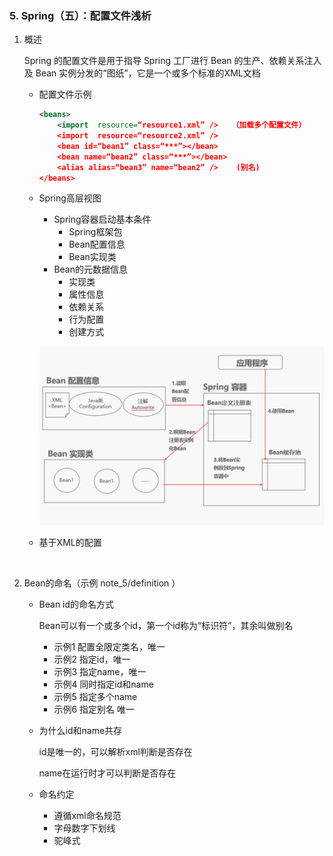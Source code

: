 ### 5. Spring（五）：配置文件浅析

1. 概述

   Spring 的配置文件是用于指导 Spring 工厂进行 Bean 的生产、依赖关系注入及 Bean 实例分发的“图纸”，它是一个或多个标准的XML文档

   * 配置文件示例

     ```xml
     <beans>
         <import  resource=“resource1.xml” />   （加载多个配置文件）
         <import  resource=“resource2.xml” />
         <bean id=“bean1” class=“***”></bean>
         <bean name=“bean2” class=“***”></bean>
         <alias alias=“bean3” name=“bean2” />    (别名)
     </beans>

     ```

   * Spring高层视图

     * Spring容器启动基本条件
       * Spring框架包
       * Bean配置信息
       * Bean实现类
     * Bean的元数据信息
       * 实现类
       * 属性信息
       * 依赖关系
       * 行为配置
       * 创建方式

     ![5.1](images/5.1.png)

   * 基于XML的配置

     ​

2. Bean的命名（示例 note_5/definition ）

   * Bean id的命名方式

     Bean可以有一个或多个id，第一个id称为“标识符”，其余叫做别名

     * 示例1 配置全限定类名，唯一
     * 示例2 指定id，唯一
     * 示例3 指定name，唯一
     * 示例4 同时指定id和name
     * 示例5 指定多个name
     * 示例6 指定别名 唯一

   * 为什么id和name共存

     id是唯一的，可以解析xml判断是否存在

     name在运行时才可以判断是否存在

   * 命名约定

     * 遵循xml命名规范
     * 字母数字下划线
     * 驼峰式

